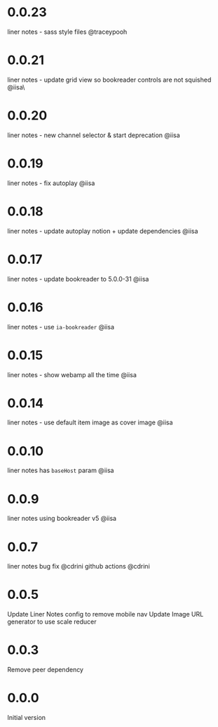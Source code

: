 # 0.0.23
liner notes - sass style files @traceypooh
# 0.0.21
liner notes - update grid view so bookreader controls are not squished @iisa\

# 0.0.20
liner notes - new channel selector & start deprecation @iisa

# 0.0.19
liner notes - fix autoplay @iisa

# 0.0.18
liner notes - update autoplay notion + update dependencies @iisa

# 0.0.17
liner notes - update bookreader to 5.0.0-31 @iisa

# 0.0.16
liner notes - use `ia-bookreader` @iisa

# 0.0.15
liner notes - show webamp all the time @iisa
# 0.0.14
liner notes - use default item image as cover image @iisa
# 0.0.10
liner notes has `baseHost` param @iisa
# 0.0.9
liner notes using bookreader v5 @iisa
# 0.0.7
liner notes bug fix @cdrini
github actions @cdrini
# 0.0.5
Update Liner Notes config to remove mobile nav
Update Image URL generator to use scale reducer
# 0.0.3
Remove peer dependency
# 0.0.0

Initial version
